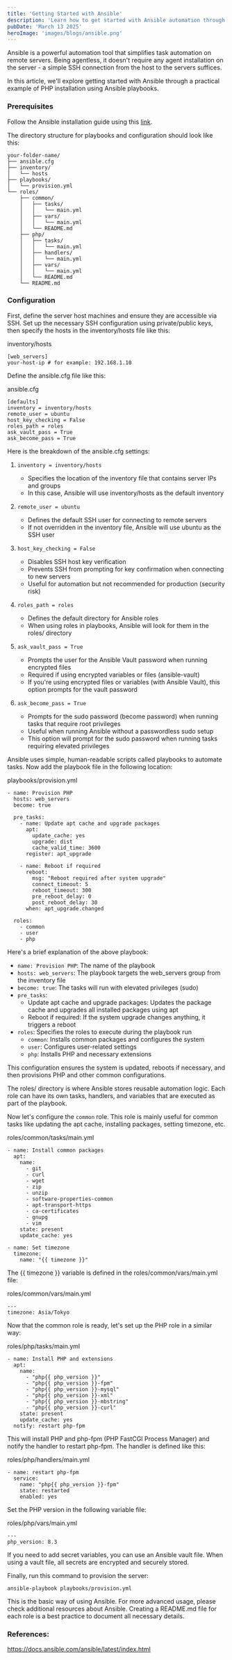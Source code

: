 ```yaml
---
title: 'Getting Started with Ansible'
description: 'Learn how to get started with Ansible automation through a practical example of PHP installation using Ansible playbooks.'
pubDate: 'March 13 2025'
heroImage: 'images/blogs/ansible.png'
---
```


Ansible is a powerful automation tool that simplifies task automation on remote servers. Being agentless, it doesn't require any agent installation on the server - a simple SSH connection from the host to the servers suffices.

In this article, we'll explore getting started with Ansible through a practical example of PHP installation using Ansible playbooks.

### Prerequisites

Follow the Ansible installation guide using this [link](https://docs.ansible.com/ansible/latest/installation_guide/intro_installation.html).

The directory structure for playbooks and configuration should look like this:

```plaintext
your-folder-name/
├── ansible.cfg
├── inventory/
│   └── hosts
├── playbooks/
│   └── provision.yml
└── roles/
    ├── common/
    │   ├── tasks/
    │   │   └── main.yml
    │   ├── vars/
    │   │   └── main.yml
    │   └── README.md
    ├── php/
    │   ├── tasks/
    │   │   └── main.yml
    │   ├── handlers/
    │   │   └── main.yml
    │   ├── vars/
    │   │   └── main.yml
    │   └── README.md
    └── README.md
```

### Configuration

First, define the server host machines and ensure they are accessible via SSH. Set up the necessary SSH configuration using private/public keys, then specify the hosts in the inventory/hosts file like this:

inventory/hosts
```
[web_servers]
your-host-ip # for example: 192.168.1.10
```

Define the ansible.cfg file like this:

ansible.cfg
```
[defaults]
inventory = inventory/hosts
remote_user = ubuntu
host_key_checking = False
roles_path = roles
ask_vault_pass = True
ask_become_pass = True
```

Here is the breakdown of the ansible.cfg settings:

1. `inventory = inventory/hosts`
    - Specifies the location of the inventory file that contains server IPs and groups
    - In this case, Ansible will use inventory/hosts as the default inventory

2. `remote_user = ubuntu`
    - Defines the default SSH user for connecting to remote servers
    - If not overridden in the inventory file, Ansible will use ubuntu as the SSH user

3. `host_key_checking = False`
    - Disables SSH host key verification
    - Prevents SSH from prompting for key confirmation when connecting to new servers
    - Useful for automation but not recommended for production (security risk)

4. `roles_path = roles`
    - Defines the default directory for Ansible roles
    - When using roles in playbooks, Ansible will look for them in the roles/ directory

5. `ask_vault_pass = True`
    - Prompts the user for the Ansible Vault password when running encrypted files
    - Required if using encrypted variables or files (ansible-vault)
    - If you're using encrypted files or variables (with Ansible Vault), this option prompts for the vault password
    
6. `ask_become_pass = True`
    - Prompts for the sudo password (become password) when running tasks that require root privileges
    - Useful when running Ansible without a passwordless sudo setup
    - This option will prompt for the sudo password when running tasks requiring elevated privileges

Ansible uses simple, human-readable scripts called playbooks to automate tasks. Now add the playbook file in the following location:

playbooks/provision.yml
```
- name: Provision PHP
  hosts: web_servers
  become: true

  pre_tasks:
    - name: Update apt cache and upgrade packages
      apt:
        update_cache: yes
        upgrade: dist
        cache_valid_time: 3600
      register: apt_upgrade

    - name: Reboot if required
      reboot:
        msg: "Reboot required after system upgrade"
        connect_timeout: 5
        reboot_timeout: 300
        pre_reboot_delay: 0
        post_reboot_delay: 30
      when: apt_upgrade.changed

  roles:
    - common
    - user
    - php
```

Here's a brief explanation of the above playbook:

- `name: Provision PHP`: The name of the playbook
- `hosts: web_servers`: The playbook targets the web_servers group from the inventory file
- `become: true`: The tasks will run with elevated privileges (sudo)
- `pre_tasks`:
    - Update apt cache and upgrade packages: Updates the package cache and upgrades all installed packages using apt
    - Reboot if required: If the system upgrade changes anything, it triggers a reboot
- `roles`: Specifies the roles to execute during the playbook run
    - `common`: Installs common packages and configures the system
    - `user`: Configures user-related settings
    - `php`: Installs PHP and necessary extensions

This configuration ensures the system is updated, reboots if necessary, and then provisions PHP and other common configurations.

The roles/ directory is where Ansible stores reusable automation logic. Each role can have its own tasks, handlers, and variables that are executed as part of the playbook.

Now let's configure the `common` role. This role is mainly useful for common tasks like updating the apt cache, installing packages, setting timezone, etc.

roles/common/tasks/main.yml
```
- name: Install common packages
  apt:
    name:
      - git
      - curl
      - wget
      - zip
      - unzip
      - software-properties-common
      - apt-transport-https
      - ca-certificates
      - gnupg
      - vim
    state: present
    update_cache: yes

- name: Set timezone
  timezone:
    name: "{{ timezone }}"
```

The {{ timezone }} variable is defined in the roles/common/vars/main.yml file:

roles/common/vars/main.yml
```
---
timezone: Asia/Tokyo
```

Now that the common role is ready, let's set up the PHP role in a similar way:

roles/php/tasks/main.yml
```
- name: Install PHP and extensions
  apt:
    name:
      - "php{{ php_version }}"
      - "php{{ php_version }}-fpm"
      - "php{{ php_version }}-mysql"
      - "php{{ php_version }}-xml"
      - "php{{ php_version }}-mbstring"
      - "php{{ php_version }}-curl"
    state: present
    update_cache: yes
  notify: restart php-fpm  
```

This will install PHP and php-fpm (PHP FastCGI Process Manager) and notify the handler to restart php-fpm. The handler is defined like this:

roles/php/handlers/main.yml
```
- name: restart php-fpm
  service:
    name: "php{{ php_version }}-fpm"
    state: restarted
    enabled: yes
```

Set the PHP version in the following variable file:

roles/php/vars/main.yml
```
---
php_version: 8.3
```

If you need to add secret variables, you can use an Ansible vault file. When using a vault file, all secrets are encrypted and securely stored.

Finally, run this command to provision the server:

`ansible-playbook playbooks/provision.yml`

This is the basic way of using Ansible. For more advanced usage, please check additional resources about Ansible. Creating a README.md file for each role is a best practice to document all necessary details.

### References:
https://docs.ansible.com/ansible/latest/index.html
